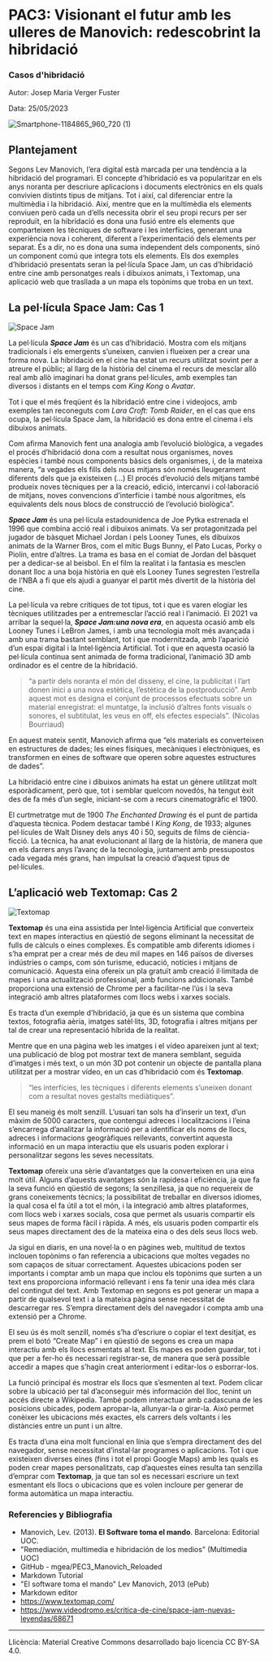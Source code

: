 # PAC3:  Visionant el futur amb les ulleres de Manovich: redescobrint la hibridació 

### Casos d'hibridació


Autor: Josep Maria Verger Fuster


Data: 25/05/2023

![Smartphone-1184865_960_720 (1)](https://github.com/pepvf/PAC3/assets/134633074/61e07fa9-20d5-421b-b857-f4be6fbef9f9)




## Plantejament

Segons Lev Manovich, l’era digital està marcada per una tendència a la hibridació del programari. El concepte d’hibridació es va popularitzar en els anys noranta per descriure aplicacions i documents electrònics en els quals convivien distints tipus de mitjans. Tot i així, cal diferenciar entre la multimèdia i la hibridació. Així, mentre que en la multimèdia els elements conviuen però cada un d’ells necessita obrir el seu propi recurs per ser reproduït, en la hibridació es dona una fusió entre els elements que comparteixen les tècniques de software i les interfícies, generant una experiència nova i coherent, diferent a l’experimentació dels elements per separat. És a dir, no es dona una suma independent dels components, sinó un component comú que integra tots els elements. 
Els dos exemples d’hibridació presentats seran la pel·lícula Space Jam, un cas d’hibridació entre cine amb personatges reals i dibuixos animats, i Textomap, una aplicació web que trasllada a un mapa els topònims que troba en un text. 



## La pel·lícula Space Jam: Cas 1

![Space Jam](https://github.com/pepvf/PAC3/assets/134633074/0f85eb7a-45e4-4530-a7ff-eeb8527e8e71)

La pel·lícula ***Space Jam*** és un cas d’hibridació. Mostra com els mitjans tradicionals i els emergents s’uneixen, canvien i flueixen per a crear una forma nova. La hibridació en el cine ha estat un recurs utilitzat sovint per a atreure el públic; al llarg de la història del cinema el recurs de mesclar allò real amb allò imaginari ha donat grans pel·lícules, amb exemples tan diversos i distants en el temps com  *King Kong* o *Avatar*.

Tot i que el més freqüent és la hibridació entre cine i videojocs, amb exemples tan reconeguts com *Lara Croft: Tomb Raider*, en el cas que ens ocupa, la pel·lícula Space Jam, la hibridació es dona entre el cinema i els dibuixos animats. 

Com afirma Manovich fent una analogia amb l’evolució biològica, a vegades el procés d’hibridació dona com a resultat nous organismes, noves espècies i també nous components bàsics dels organismes, i, de la mateixa manera, “a vegades els fills dels nous mitjans són només lleugerament diferents dels que ja existeixen (…) El procés d’evolució dels mitjans també produeix noves tècniques per a la creació, edició, intercanvi i col·laboració de mitjans, noves convencions d’interfície i també nous algoritmes, els equivalents dels nous blocs de construcció de l’evolució biològica”. 

***Space Jam*** és una pel·lícula estadounidenca de Joe Pytka estrenada el 1996 que combina acció real i dibuixos animats. Va ser protagonitzada pel jugador de bàsquet Michael Jordan i pels Looney Tunes, els dibuixos animats de la Warner Bros, com el mític Bugs Bunny, el Pato Lucas, Porky o Piolín, entre d’altres. La trama es basa en el comiat de Jordan del bàsquet per a dedicar-se al beisbol. En el film  la realitat i la fantasia es mesclen donant lloc a una boja història en què els Looney Tunes segresten l’estrella de l’NBA a fi que els ajudi a guanyar el partit més divertit de la història del cine. 

La pel·lícula va rebre crítiques de tot tipus, tot i que es varen elogiar les tècniques utilitzades per a entremesclar l’acció real i l’animació. El 2021 va arribar la sequel·la, ***Space Jam:una nova era***, en aquesta ocasió amb els Looney Tunes i LeBron James, i amb una tecnologia molt més avançada i amb una trama bastant semblant, tot i que modernitzada, amb l’aparició d’un espai digital i la Intel·ligència Artificial. Tot i que en aquesta ocasió la pel·lícula continua sent animada de forma tradicional, l’animació 3D amb ordinador es el centre de la hibridació.

>“a partir dels noranta el món del disseny, el cine, la publicitat i l’art donen inici a una nova estètica, l’estètica de la postproducció”. Amb aquest mot es designa el conjunt de processos efectuats sobre un material enregistrat: el muntatge, la inclusió d’altres fonts visuals o sonores, el subtitulat, les veus en off, els efectes especials”. (Nicolas Bourriaud)
>
En aquest mateix sentit, Manovich afirma que “els materials es converteixen en estructures de dades; les eines físiques, mecàniques i electròniques, es transformen en eines de software que operen sobre aquestes estructures de dades”. 

La hibridació entre cine i dibuixos animats ha estat un gènere utilitzat molt esporàdicament, però que, tot i semblar quelcom novedós, ha tengut èxit des de fa més d’un segle, iniciant-se com a recurs cinematogràfic el 1900. 

El curtmetratge mut de 1900 *The Enchanted Drawing* és el punt de partida d’aquesta tècnica. Podem destacar també l *King Kong*, de 1933; algunes pel·lícules de Walt Disney dels anys 40 i 50, seguits de films de ciència-ficció. La tècnica, ha anat evolucionant al llarg de la història, de manera que en els darrers anys l’avanç de la tecnologia, juntament amb pressupostos cada vegada més grans, han impulsat la creació d’aquest tipus de pel·lícules.






## L’aplicació web Textomap: Cas 2


![Textomap](https://github.com/pepvf/PAC3/assets/134633074/dc6994b0-5cfa-4e44-8f72-ba7bdbac0866)



**Textomap** és una eina assistida per Intel·ligència Artificial que converteix text en mapes interactius en qüestió de segons eliminant la necessitat de fulls de càlculs o eines complexes. És compatible amb diferents idiomes i s’ha emprat per a crear més de deu mil mapes en 146 països de diverses indústries o camps, com són turisme, educació, notícies i mitjans de comunicació. Aquesta eina ofereix un pla gratuït amb creació il·limitada de mapes i una actualització professional, amb funcions addicionals. També proporciona una extensió de Chrome per a facilitar-ne l’ús i la seva integració amb altres plataformes com llocs webs i xarxes socials.

Es tracta d’un exemple d’hibridació, ja que és un sistema que combina textos, fotografia aèria, imatges satèl·lits, 3D, fotografia i altres mitjans per tal de crear una representació híbrida de la realitat.

Mentre que en una pàgina web les imatges i el vídeo apareixen junt al text; una publicació de blog pot mostrar text de manera semblant, seguida d’imatges i més text, o un món 3D pot contenir un objecte de pantalla plana utilitzat per a mostrar vídeo, en un cas d’hibridació com és **Textomap**.

>“les interfícies, les tècniques i diferents elements s’uneixen donant com a resultat noves gestalts mediàtiques”.

El seu maneig és molt senzill. L’usuari tan sols ha d’inserir un text, d’un màxim de 5000 caracters, que contengui adreces i localitzacions i l’eina s’encarrega d’analitzar la informació per a identificar els noms de llocs, adreces i informacions geogràfiques rellevants, convertint aquesta informació en un mapa interactiu que els usuaris poden explorar i personalitzar segons les seves necessitats. 

**Textomap** ofereix una sèrie d’avantatges que la converteixen en una eina molt útil. Alguns d’aquests avantatges són la rapidesa i eficiència, ja que fa la seva funció en qüestió de segons; la senzillesa, ja que no requereix de grans coneixements tècnics; la possibilitat de treballar en diversos idiomes, la qual cosa el fa útil a tot el món, i la integració amb altres plataformes, com llocs web i xarxes socials, cosa que permet als usuaris compartir els seus mapes de forma fàcil i ràpida.  A més, els usuaris poden compartir els seus mapes directament des de la mateixa eina o des dels seus llocs web. 

Ja sigui en diaris, en una novel·la o en pàgines web, multitud de textos inclouen topònims o fan referencia a ubicacions que moltes vegades no som capaços de situar correctament. Aquestes ubicacions poden ser importants i comptar amb un mapa que inclou els topònims que surten a un text ens proporciona informació rellevant i ens fa tenir una idea més clara del contingut del text. Amb Textomap en segons es pot generar un mapa a partir de qualsevol text i a la mateixa pàgina sense necessitat de descarregar res. S’empra directament dels del navegador i compta amb una extensió per a Chrome. 

El seu ús és molt senzill, només s’ha d’escriure o copiar el text desitjat, es prem el botó “Create Map” i en qüestió de segons es crea un mapa interactiu amb els llocs esmentats al text. Els mapes es poden guardar, tot i que per a fer-ho és necessari registrar-se, de manera que serà possible accedir a mapes que s’hagin creat anteriorment i editar-los o esborrar-los. 

La funció principal és mostrar els llocs que s’esmenten al text. Podem clicar sobre la ubicació per tal d’aconseguir més información del lloc, tenint un accés directe a Wikipedia. També podem interactuar amb cadascuna de les posicions ubicades, podem apropar-la, allunyar-la o girar-la. Això permet conèixer les ubicacions més exactes, els carrers dels voltants i les distàncies entre un punt i un altre. 

Es tracta d’una eina molt funcional en línia que s’empra directament des del navegador, sense necessitat d’instal·lar programes o aplicacions. Tot i que existeixen diverses eines (fins i tot el propi Google Maps) amb les quals es poden crear mapes personalitzats, cap d’aquestes eines resulta tan senzilla d’emprar com **Textomap**, ja que tan sol es necessari escriure un text esmentant els llocs o ubicacions que es volen incloure per generar de forma automàtica un mapa interactiu. 


### Referencies y Bibliografia

* Manovich, Lev. (2013). **El Software toma el mando**. Barcelona: Editorial UOC. 
*	"Remediación, multimedia e hibridación de los medios" (Multimedia UOC)
*	GitHub - mgea/PEC3_Manovich_Reloaded
*	Markdown Tutorial
*	"El software toma el mando" Lev Manovich, 2013 (ePub)
*	Markdown editor
*	https://www.textomap.com/
*	https://www.videodromo.es/critica-de-cine/space-jam-nuevas-leyendas/68671


----

Llicència: Material Creative Commons desarrollado bajo licencia CC BY-SA 4.0. 
